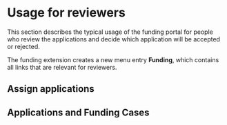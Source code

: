 # Usage for reviewers

This section describes the typical usage of the funding portal for people who review the applications and decide which application will be accepted or rejected.

The funding extension creates a new menu entry **Funding**, which contains all links that are relevant for reviewers.

## Assign applications



## Applications and Funding Cases

